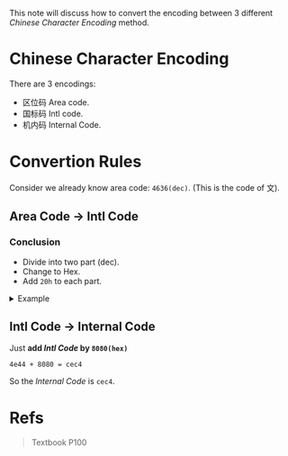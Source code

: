This note will discuss how to convert the encoding between 3 different _Chinese Character Encoding_ method. 

# Chinese Character Encoding

There are 3 encodings:

- 区位码 Area code.
- 国标码 Intl code.
- 机内码 Internal Code.

# Convertion Rules

Consider we already know area code: `4636(dec)`. (This is the code of 文).

## Area Code -> Intl Code

### Conclusion

- Divide into two part (dec).
- Change to Hex.
- Add `20h` to each part.

<details>
<summary>Example</summary>

First **divide Area code into two part**: `46` and `36`, then **use Hexidemical to reinterpret** these two part:

```
46(dec) -> 2e(hex)
36(dec) -> 24(hex)
```

Use one byte to represent each part, **then add `20(hex)` to each byte**:

```
2e + 20 = 4e
24 + 20 = 44
```

Then we get the _Intl Code_: `4e44(hex)`

</details>

## Intl Code -> Internal Code

Just **add _Intl Code_ by `8080(hex)`**

```
4e44 + 8080 = cec4
```

So the _Internal Code_ is `cec4`.

# Refs

> Textbook P100